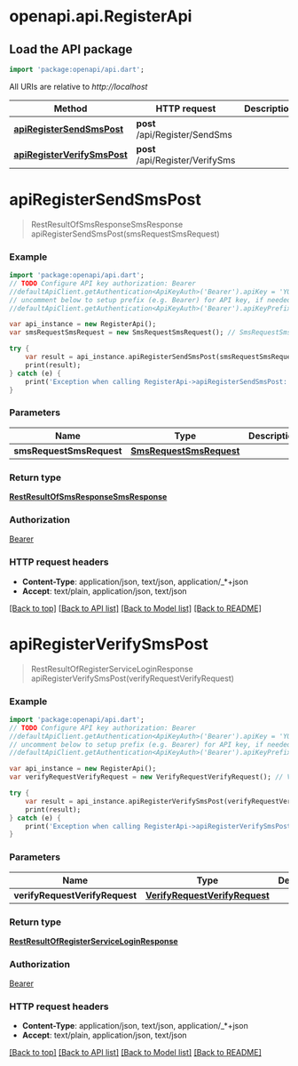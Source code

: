 # openapi.api.RegisterApi

## Load the API package
```dart
import 'package:openapi/api.dart';
```

All URIs are relative to *http://localhost*

Method | HTTP request | Description
------------- | ------------- | -------------
[**apiRegisterSendSmsPost**](RegisterApi.md#apiRegisterSendSmsPost) | **post** /api/Register/SendSms | 
[**apiRegisterVerifySmsPost**](RegisterApi.md#apiRegisterVerifySmsPost) | **post** /api/Register/VerifySms | 


# **apiRegisterSendSmsPost**
> RestResultOfSmsResponseSmsResponse apiRegisterSendSmsPost(smsRequestSmsRequest)



### Example 
```dart
import 'package:openapi/api.dart';
// TODO Configure API key authorization: Bearer
//defaultApiClient.getAuthentication<ApiKeyAuth>('Bearer').apiKey = 'YOUR_API_KEY';
// uncomment below to setup prefix (e.g. Bearer) for API key, if needed
//defaultApiClient.getAuthentication<ApiKeyAuth>('Bearer').apiKeyPrefix = 'Bearer';

var api_instance = new RegisterApi();
var smsRequestSmsRequest = new SmsRequestSmsRequest(); // SmsRequestSmsRequest | 

try { 
    var result = api_instance.apiRegisterSendSmsPost(smsRequestSmsRequest);
    print(result);
} catch (e) {
    print('Exception when calling RegisterApi->apiRegisterSendSmsPost: $e\n');
}
```

### Parameters

Name | Type | Description  | Notes
------------- | ------------- | ------------- | -------------
 **smsRequestSmsRequest** | [**SmsRequestSmsRequest**](SmsRequestSmsRequest.md)|  | [optional] 

### Return type

[**RestResultOfSmsResponseSmsResponse**](RestResultOfSmsResponseSmsResponse.md)

### Authorization

[Bearer](../README.md#Bearer)

### HTTP request headers

 - **Content-Type**: application/json, text/json, application/_*+json
 - **Accept**: text/plain, application/json, text/json

[[Back to top]](#) [[Back to API list]](../README.md#documentation-for-api-endpoints) [[Back to Model list]](../README.md#documentation-for-models) [[Back to README]](../README.md)

# **apiRegisterVerifySmsPost**
> RestResultOfRegisterServiceLoginResponse apiRegisterVerifySmsPost(verifyRequestVerifyRequest)



### Example 
```dart
import 'package:openapi/api.dart';
// TODO Configure API key authorization: Bearer
//defaultApiClient.getAuthentication<ApiKeyAuth>('Bearer').apiKey = 'YOUR_API_KEY';
// uncomment below to setup prefix (e.g. Bearer) for API key, if needed
//defaultApiClient.getAuthentication<ApiKeyAuth>('Bearer').apiKeyPrefix = 'Bearer';

var api_instance = new RegisterApi();
var verifyRequestVerifyRequest = new VerifyRequestVerifyRequest(); // VerifyRequestVerifyRequest | 

try { 
    var result = api_instance.apiRegisterVerifySmsPost(verifyRequestVerifyRequest);
    print(result);
} catch (e) {
    print('Exception when calling RegisterApi->apiRegisterVerifySmsPost: $e\n');
}
```

### Parameters

Name | Type | Description  | Notes
------------- | ------------- | ------------- | -------------
 **verifyRequestVerifyRequest** | [**VerifyRequestVerifyRequest**](VerifyRequestVerifyRequest.md)|  | [optional] 

### Return type

[**RestResultOfRegisterServiceLoginResponse**](RestResultOfRegisterServiceLoginResponse.md)

### Authorization

[Bearer](../README.md#Bearer)

### HTTP request headers

 - **Content-Type**: application/json, text/json, application/_*+json
 - **Accept**: text/plain, application/json, text/json

[[Back to top]](#) [[Back to API list]](../README.md#documentation-for-api-endpoints) [[Back to Model list]](../README.md#documentation-for-models) [[Back to README]](../README.md)

